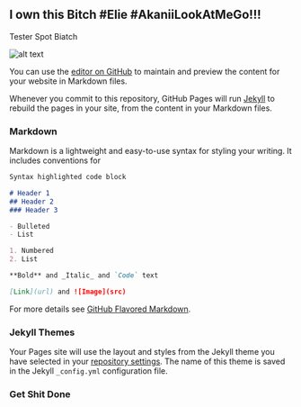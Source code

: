 ## I own this Bitch #Elie #AkaniiLookAtMeGo!!!

Tester Spot Biatch

![alt text](https://scontent.xx.fbcdn.net/v/t1.0-9/19333_103564163007002_881024_n.jpg?_nc_cat=106&_nc_sid=e007fa&_nc_ohc=6JHtL1wPW3IAX8JwLa3&_nc_ht=scontent.xx&oh=cf272e76bbb447e44371cdede9c8ccf3&oe=5F0C1999)



You can use the [editor on GitHub](https://github.com/DxDerelict/elouisa.github.io/edit/master/index.md) to maintain and preview the content for your website in Markdown files.

Whenever you commit to this repository, GitHub Pages will run [Jekyll](https://jekyllrb.com/) to rebuild the pages in your site, from the content in your Markdown files.

### Markdown

Markdown is a lightweight and easy-to-use syntax for styling your writing. It includes conventions for

```markdown
Syntax highlighted code block

# Header 1
## Header 2
### Header 3

- Bulleted
- List

1. Numbered
2. List

**Bold** and _Italic_ and `Code` text

[Link](url) and ![Image](src)
```

For more details see [GitHub Flavored Markdown](https://guides.github.com/features/mastering-markdown/).

### Jekyll Themes

Your Pages site will use the layout and styles from the Jekyll theme you have selected in your [repository settings](https://github.com/DxDerelict/elouisa.github.io/settings). The name of this theme is saved in the Jekyll `_config.yml` configuration file.

### Get Shit Done
